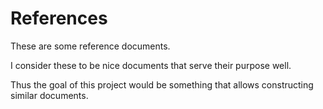 # References

These are some reference documents.

I consider these to be nice documents that serve their purpose well.

Thus the goal of this project would be something that allows constructing similar documents.
